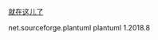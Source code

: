 [就在这儿了](https://github.com/judasn/IntelliJ-IDEA-Tutorial) 

<groupId>net.sourceforge.plantuml</groupId>
<artifactId>plantuml</artifactId>
<version>1.2018.8</version>